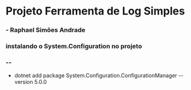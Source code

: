 # Projeto Ferramenta de Log Simples
### - Raphael Simões Andrade


### instalando o System.Configuration no projeto
### --
 - dotnet add package System.Configuration.ConfigurationManager --version 5.0.0

